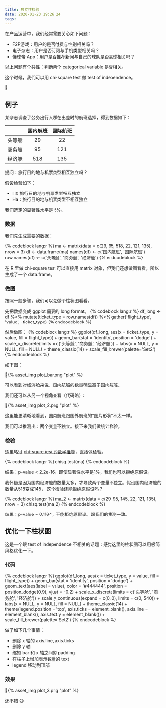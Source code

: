 ```yaml
---
title: 独立性检验
date: 2020-01-23 19:26:24
tags:
---
```


在产品运营中，我们经常需要关心如下问题：

- F2P游戏：用户的是否付费与性别相关吗？
- 电子杂志：用户是否订阅与手机类型相关吗？
- 懂球帝 App：用户是否推荐新闻与自己的球队是否赢球相关吗？

以上问题有个共性：判断两个 categorical variable 是否相关。

这个时候，我们可以用 chi-square test 做 test of independence。

<!-- more -->


## 例子

某杂志调查了公务出行人群在出差时的航班选择，得到数据如下：


|       | 国内航班 | 国际航班 |
|:------|:--------:|:--------:|
|头等舱 |    29    |    22    |
|商务舱 |    95    |   121    |
|经济舱 |   518    |   135    |

提问：旅行目的地与机票类型相互独立吗？

假设检验如下：
- H0:旅行目的地与机票类型相互独立
- Ha：旅行目的地与机票类型不相互独立

我们选定的显著性水平是 5%。

### 数据

我们先生成需要的数据：

{% codeblock lang:r %}
ma <- matrix(data = c(29, 95, 518, 22, 121, 135), nrow = 3)
df <- data.frame(ma)
names(df) <- c('国内航班', '国际航班')
row.names(df) <- c('头等舱', '商务舱', '经济舱')
{% endcodeblock %}

在 R 里做 chi-square test 可以直接用 matrix 对象，但我们还想做图看看，所以生成了一个 data.frame。

### 做图

按照一般步骤，我们可以先做个柱状图看看。

先把数据变成 ggplot 需要的 long format。
{% codeblock lang:r %}
df_long <- df %>%
  mutate(ticket_type = row.names(df)) %>%
  gather('flight_type', 'value', -ticket_type)
{% endcodeblock %}

然后做图：
{% codeblock lang:r %}
ggplot(df_long, aes(x = ticket_type, y = value, fill = flight_type)) + 
  geom_bar(stat = 'identity', position = 'dodge') +
  scale_x_discrete(limits = c('头等舱', '商务舱', '经济舱')) +
  labs(x = NULL, y = NULL, fill = NULL) +
  theme_classic(14) +
  scale_fill_brewer(palette='Set2')
{% endcodeblock %}

如下图：

{% asset_img plot_bar.png  "plot" %}

可以看到对经济舱来说，国内航班的数量明显高于国内航班。


我们还可以从另一个视角查看（代码略）：

{% asset_img plot_2.png  "plot" %}

这里能更清晰地看到，国内航班跟国外航班的“图片形状”不太一样。

我们可以推测出：两个变量不独立。接下来我们做统计检验。

### 检验

这里略过 [chi-squre test 的数学推导](https://online.stat.psu.edu/stat414/node/312/)，直接做检验。

{% codeblock lang:r %}
chisq.test(ma)
{% endcodeblock %}

结果：p-value < 2.2e-16。即使显著性水平是1%，我们也可以拒绝原假设。

我怀疑是因为国内经济舱的数量太多，才导致两个变量不独立。假设国内经济舱的数量从518变成145， 这个检验还能拒绝原假设吗？

{% codeblock lang:r %}
ma_2 <- matrix(data = c(29, 95, 145, 22, 121, 135), nrow = 3)
chisq.test(ma_2)
{% endcodeblock %}

结果：p-value = 0.1164，不能拒绝原假设。跟我们的推测一致。

## 优化一下柱状图

这是一个跟 test of independence 不相关的话题：感觉这里的柱状图可以用极简风格优化一下。

### 代码

{% codeblock lang:r %}
ggplot(df_long, aes(x = ticket_type, y = value, fill = flight_type)) + 
  geom_bar(stat = 'identity', position = 'dodge') +
  geom_text(aes(label = value), 
            color = '#444444',
            position = position_dodge(0.9),
            vjust = -0.2) +
  scale_x_discrete(limits = c('头等舱', '商务舱', '经济舱')) +
  scale_y_continuous(expand = c(0, 0), limits = c(0, 540)) +
  labs(x = NULL, 
       y = NULL, 
       fill = NULL) +
  theme_classic(14) +
  theme(legend.position = 'top',
        axis.ticks = element_blank(),
        axis.line = element_blank(),
        axis.text.y = element_blank()) +
  scale_fill_brewer(palette='Set2') 
{% endcodeblock %}

做了如下几个事情：
- 删除 x 轴的 axis.line, axis.ticks
- 删除 y 轴
- 缩短 bar 和 x 轴之间的 padding
- 在柱子上增加表示数量的 text
- legend 移动到顶部

### 效果

{% asset_img plot_3.png  "plot" %}

还不错 :smiley: